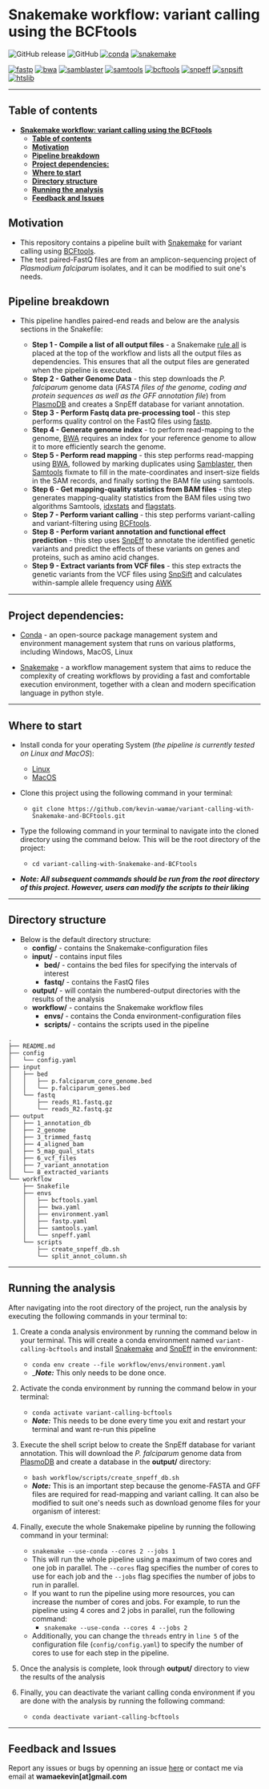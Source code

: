 # **Snakemake workflow: variant calling using the BCFtools**

![GitHub release](https://img.shields.io/github/v/release/kevin-wamae/variant-calling-with-Snakemake-and-BCFtools)
![GitHub](https://img.shields.io/github/license/kevin-wamae/variant-calling-with-Snakemake-and-BCFtools?color=maroon)
[![conda](https://img.shields.io/badge/conda->=23.1.0-brightgreen.svg)](https://github.com/conda/conda)
[![snakemake](https://img.shields.io/badge/snakemake-7.24.2-brightgreen.svg)](https://snakemake.readthedocs.io)



[![fastp](https://img.shields.io/badge/fastp-0.23.4-red.svg)](https://github.com/OpenGene/fastp)
[![bwa](https://img.shields.io/badge/bwa-0.7.17-red.svg)](https://github.com/lh3/bwa)
[![samblaster](https://img.shields.io/badge/samblaster-0.1.26-red.svg)](https://github.com/GregoryFaust/samblaster)
[![samtools](https://img.shields.io/badge/samtools-1.17-red.svg)](https://github.com/samtools/samtools)
[![bcftools](https://img.shields.io/badge/bcftools-1.17-red.svg)](https://github.com/samtools/bcftools)
[![snpeff](https://img.shields.io/badge/snpeff-5.1-red.svg)](http://pcingola.github.io/SnpEff/)
[![snpsift](https://img.shields.io/badge/snpeff-5.1-red.svg)](http://pcingola.github.io/SnpEff/)
[![htslib](https://img.shields.io/badge/htslib-1.17-red.svg)]([http://pcingola.github.io/SnpEff/](https://github.com/samtools/htslib))

---

## **Table of contents**
- [**Snakemake workflow: variant calling using the BCFtools**](#snakemake-workflow-variant-calling-using-the-bcftools)
  - [**Table of contents**](#table-of-contents)
  - [**Motivation**](#motivation)
  - [**Pipeline breakdown**](#pipeline-breakdown)
  - [**Project dependencies:**](#project-dependencies)
  - [**Where to start**](#where-to-start)
  - [**Directory structure**](#directory-structure)
  - [**Running the analysis**](#running-the-analysis)
  - [**Feedback and Issues**](#feedback-and-issues)


## **Motivation**

- This repository contains a pipeline built with [Snakemake](https://snakemake.readthedocs.io/en/stable/) for variant calling using [BCFtools](https://github.com/samtools/bcftools).
- The test paired-FastQ files are from an amplicon-sequencing project of _Plasmodium falciparum_ isolates, and it can be modified to suit one's needs.


## **Pipeline breakdown**
- This pipeline handles paired-end reads and below are the analysis sections in the Snakefile:

  - **Step 1 - Compile a list of all output files** -  a Snakemake [rule all](https://snakemake.readthedocs.io/en/stable/tutorial/basics.html#step-7-adding-a-target-rule) is placed at the top of the workflow and lists all the output files as dependencies. This ensures that all the output files are generated when the pipeline is executed.
  - **Step 2 - Gather Genome Data** - this step downloads the _P. falciparum_ genome data (_FASTA files of the genome, coding and protein sequences as well as the GFF annotation file_) from [PlasmoDB](https://plasmodb.org/) and creates a SnpEff database for variant annotation.
  - **Step 3 - Perform Fastq data pre-processing tool** - this step performs quality control on the FastQ files using [fastp](https://github.com/OpenGene/fastp).
  - **Step 4 - Generate genome index** - to perform read-mapping to the genome, [BWA](https://github.com/lh3/bwa) requires an index for your reference genome to allow it to more efficiently search the genome.
  - **Step 5 - Perform read mapping** - this step performs read-mapping using [BWA](https://github.com/lh3/bwa), followed by marking duplicates using [Samblaster](https://github.com/GregoryFaust/samblaster), then [Samtools](https://github.com/samtools/samtools) fixmate to fill in the mate-coordinates and insert-size fields in the SAM records, and finally sorting the BAM file using samtools.
  - **Step 6 - Get mapping-quality statistics from BAM files** - this step generates mapping-quality statistics from the BAM files using two algorithms Samtools, [idxstats](http://www.htslib.org/doc/samtools-idxstats.html) and [flagstats](http://www.htslib.org/doc/samtools-flagstat.html).
  - **Step 7 - Perform variant calling** - this step performs variant-calling and variant-filtering using [BCFtools](https://github.com/samtools/bcftools).
  - **Step 8 - Perform variant annotation and functional effect prediction** - this step uses [SnpEff](https://pcingola.github.io/SnpEff/se_introduction/) to annotate the identified genetic variants and predict the effects of these variants on genes and proteins, such as amino acid changes.
  - **Step 9 - Extract variants from VCF files** - this step extracts the genetic variants from the VCF files using [SnpSift](https://pcingola.github.io/SnpEff/ss_introduction/) and calculates within-sample allele frequency using [AWK](https://www.gnu.org/software/gawk/manual/gawk.html)
  

---

## **Project dependencies:**

- [Conda](https://conda.io/projects/conda/en/latest/user-guide/install/index.html) - an open-source package management system and environment management system that runs on various platforms, including Windows, MacOS, Linux

- [Snakemake](https://github.com/snakemake/snakemake) - a workflow management system that aims to reduce the complexity of creating workflows by providing a fast and comfortable execution environment, together with a clean and modern specification language in python style.

---

## **Where to start**

- Install conda for your operating System (_the pipeline is currently tested on Linux and MacOS_):
  - [Linux](https://docs.conda.io/projects/conda/en/latest/user-guide/install/linux.html)
  - [MacOS](https://docs.conda.io/projects/conda/en/latest/user-guide/install/macos.html)
- Clone this project using the following command in your terminal:
  - `git clone https://github.com/kevin-wamae/variant-calling-with-Snakemake-and-BCFtools.git`
- Type the following command in your terminal to navigate into the cloned directory using the command below. This will be the root directory of the project:
  - `cd variant-calling-with-Snakemake-and-BCFtools`
  
- **_Note: All subsequent commands should be run from the root directory of this project. However, users can modify the scripts to their liking_**
 
 ---

## **Directory structure**
- Below is the default directory structure:
    - **config/**   - contains the Snakemake-configuration files
    - **input/** - contains input files
      - **bed/** - contains the bed files for specifying the intervals of interest
      - **fastq/** - contains the FastQ files
    - **output/** - will contain the numbered-output directories with the results of the analysis
    - **workflow/** - contains the Snakemake workflow files
      - **envs/** - contains the Conda environment-configuration files
      - **scripts/** - contains the scripts used in the pipeline
```
.
├── README.md
├── config
│   └── config.yaml
├── input
│   ├── bed
│   │   ├── p.falciparum_core_genome.bed
│   │   └── p.falciparum_genes.bed
│   └── fastq
│       ├── reads_R1.fastq.gz
│       └── reads_R2.fastq.gz
├── output
│   ├── 1_annotation_db
│   ├── 2_genome
│   ├── 3_trimmed_fastq
│   ├── 4_aligned_bam
│   ├── 5_map_qual_stats
│   ├── 6_vcf_files
│   ├── 7_variant_annotation
│   └── 8_extracted_variants
└── workflow
    ├── Snakefile
    ├── envs
    │   ├── bcftools.yaml
    │   ├── bwa.yaml
    │   ├── environment.yaml
    │   ├── fastp.yaml
    │   ├── samtools.yaml
    │   └── snpeff.yaml
    └── scripts
        ├── create_snpeff_db.sh
        └── split_annot_column.sh
```

---

## **Running the analysis**
After navigating into the root directory of the project, run the analysis by executing the following commands in your terminal to:

1. Create a conda analysis environment by running the command below in your terminal. This will create a conda environment named `variant-calling-bcftools` and install [Snakemake](https://snakemake.readthedocs.io/en/stable/) and [SnpEff](https://pcingola.github.io/SnpEff/se_introduction/) in the environment:
    - `conda env create --file workflow/envs/environment.yaml`
    - _**_Note:_** This only needs to be done once.

2. Activate the conda environment by running the command below in your terminal:
    - `conda activate variant-calling-bcftools`
    - **_Note:_** This needs to be done every time you exit and restart your terminal and want re-run this pipeline

3. Execute the shell script below to create the SnpEff database for variant annotation. This will download the _P. falciparum_ genome data from [PlasmoDB](https://plasmodb.org/) and create a database in the **output/** directory:
    - `bash workflow/scripts/create_snpeff_db.sh`
    - **_Note:_** This is an important step because the genome-FASTA and GFF files are required for read-mapping and variant calling. It can also be modified to suit one's needs such as download genome files for your organism of interest:

4. Finally, execute the whole Snakemake pipeline by running the following command in your terminal:
    - `snakemake --use-conda --cores 2 --jobs 1`
    - This will run the whole pipeline using a maximum of two cores and one job in parallel. The `--cores` flag specifies the number of cores to use for each job and the `--jobs` flag specifies the number of jobs to run in parallel.
    - If you want to run the pipeline using more resources, you can increase the number of cores and jobs. For example, to run the pipeline using 4 cores and 2 jobs in parallel, run the following command:
        - `snakemake --use-conda --cores 4 --jobs 2`
    - Additionally, you can change the `threads` entry in `line 5` of the configuration file (`config/config.yaml`) to specify the number of cores to use for each step in the pipeline.

5. Once the analysis is complete, look through **output/** directory to view the results of the analysis

6. Finally, you can deactivate the variant calling conda environment if you are done with the analysis by running the following command:
     - `conda deactivate variant-calling-bcftools`

---

## **Feedback and Issues**

Report any issues or bugs by openning an issue [here](https://github.com/kevin-wamae/variant-calling-with-Snakemake-and-BCFtools/issues) or contact me via email at **wamaekevin[at]gmail.com**
  
 
